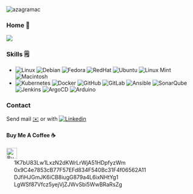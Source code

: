 <p align="left"> <img src="https://komarev.com/ghpvc/?username=azagramac&label=Views&color=0e75b6&style=flat" alt="azagramac" /> </p>

### Home 🏡

![](http://github-profile-summary-cards.vercel.app/api/cards/profile-details?username=azagramac&theme=transparent)


### Skills 🗒
* ![Linux](https://img.shields.io/badge/OS-Linux-informational?style=flat&logo=linux&logoColor=white&color=2bbc8a) ![Debian](https://img.shields.io/badge/OS-Debian-informational?style=flat&logo=debian&logoColor=white&color=d70a53) ![Fedora](https://img.shields.io/badge/OS-Fedora-informational?style=flat&logo=fedora&logoColor=white&color=0B57A4) ![RedHat](https://img.shields.io/badge/OS-RedHat-informational?style=flat&logo=redhat&logoColor=white&color=CC0000) ![Ubuntu](https://img.shields.io/badge/OS-Ubuntu-informational?style=flat&logo=ubuntu&logoColor=white&color=dd4814) ![Linux Mint](https://img.shields.io/badge/OS-LinuxMint-informational?style=flat&logo=linuxmint&logoColor=white&color=3EB489) ![Macintosh](https://img.shields.io/badge/OS-MacOS-informational?style=flat&logo=apple&logoColor=white&color=ff9500) 
* ![Kubernetes](https://img.shields.io/badge/Kubernetes-informational?style=flat&logo=kubernetes&logoColor=white&color=3970e4) ![Docker](https://img.shields.io/badge/Docker-informational?style=flat&logo=docker&logoColor=white&color=0db7ed) ![GitHub](https://img.shields.io/badge/GitHub-informational?style=flat&logo=github&logoColor=white&color=171515) ![GitLab](https://img.shields.io/badge/GitLab-informational?style=flat&logo=gitlab&logoColor=white&color=fca326) ![Ansible](https://img.shields.io/badge/Ansible-informational?style=flat&logo=ansible&logoColor=white&color=000000) ![SonarQube](https://img.shields.io/badge/SonarQube-informational?style=flat&logo=sonarqube&logoColor=white&color=42c2f5) ![Jenkins](https://img.shields.io/badge/Jenkins-informational?style=flat&logo=jenkins&logoColor=white&color=48728B) ![ArgoCD](https://img.shields.io/badge/ArgoCD-informational?style=flat&logo=argo&logoColor=white&color=000080) ![Arduino](https://img.shields.io/badge/Arduino-informational?style=flat&logo=arduino&logoColor=white&color=008184)

### Contact
Send mail [✉️](mailto:josel.azagra@pm.me?Subject=from%20github) or with [![Linkedin](https://img.shields.io/badge/-Jose-blue?style=flat-square&logo=Linkedin&logoColor=white&link=https://www.linkedin.com/in/joselazagra/)](https://www.linkedin.com/in/joselazagra/) 

#### Buy Me A Coffee ☕️
<a href="https://www.paypal.com/paypalme/azagramac" target="_blank"><img src="https://www.nopcommerce.com/images/thumbs/0005707_paypalme-payment-method.png" alt="Buy Me A Coffee" style="height: 28px !important;" /></a> <br>
<img src="https://cdn3.emoji.gg/emojis/4586-bitcoin-logo.png" width="16" height="16" /> 1K7bU83Lw1LxzN2dKWrLrWjA51HDpfyzWm <br>
<img src="https://cdn3.emoji.gg/emojis/7675-ethereum.png" width="16" height="16" /> 0x9C4e7853cB77F57EFd834F540Bc31F4f06562A11 <br>
<img src="https://user-images.githubusercontent.com/571796/234834948-f111b72f-d0c4-458c-bcc2-83a436edfdf5.png" width="16" height="16" /> DJfiHJGmJK6iCB8iugG879a4L6ixNHtYg1 <br>
<img src="https://cdn3.emoji.gg/emojis/5455-litecoin.png" width="16" height="16" /> LgWSf87Vfcz5yejVjZJWvSbi5WwBRaRsZg
